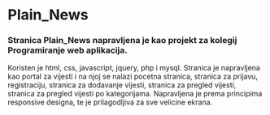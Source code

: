 # Plain_News


### Stranica Plain_News napravljena je kao projekt za kolegij Programiranje web aplikacija. 
Koristen je html, css, javascript, jquery, php i mysql. 
Stranica je napravljena kao portal za vijesti i na njoj se nalazi pocetna stranica, stranica za prijavu, registraciju, stranica za dodavanje vijesti, stranica za pregled vijesti, stranica za pregled vijesti po kategorijama.
Napravljena je prema principima responsive designa, te je prilagodljiva za sve velicine ekrana. 
